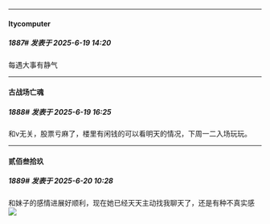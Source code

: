 ﻿
*****

####  ltycomputer  
##### 1887#       发表于 2025-6-19 14:20

每遇大事有静气


*****

####  古战场亡魂  
##### 1888#       发表于 2025-6-19 16:25

和v无关，股票亏麻了，楼里有闲钱的可以看明天的情况，下周一二入场玩玩。


*****

####  贰佰叁拾玖  
##### 1889#       发表于 2025-6-20 10:28

和妹子的感情进展好顺利，现在她已经天天主动找我聊天了，还是有种不真实感<img src="https://static.stage1st.com/image/smiley/face2017/187.png" referrerpolicy="no-referrer">

